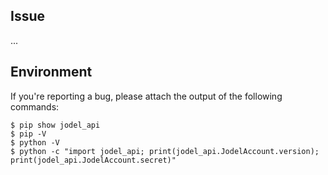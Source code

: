 ## Issue

...

## Environment

If you're reporting a bug, please attach the output of the following commands:

```
$ pip show jodel_api
$ pip -V
$ python -V
$ python -c "import jodel_api; print(jodel_api.JodelAccount.version); print(jodel_api.JodelAccount.secret)"
```